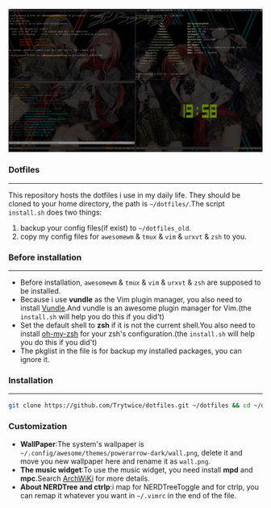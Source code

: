 ![](./screenshot.png)
### Dotfiles
---
This repository hosts the dotfiles i use in my daily life. They should be cloned to your home directory, the path is `~/dotfiles/`.The script `install.sh` does two things:  
1. backup your config files(if exist) to `~/dotfiles_old`.
2. copy my config files for `awesomewm` & `tmux` & `vim` & `urxvt` & `zsh` to you.
### Before installation
---
- Before installation, `awesomewm` & `tmux` & `vim` & `urxvt` & `zsh` are supposed to be installed.
- Because i use **vundle** as the Vim plugin manager, you also need to install [Vundle](https://github.com/VundleVim/Vundle.vim).And vundle is an awesome plugin manager for Vim.(the `install.sh` will help you do this if you did't)
- Set the default shell to **zsh** if it is not the current shell.You also need to install [oh-my-zsh](https://github.com/robbyrussell/oh-my-zsh) for your zsh's configuration.(the `install.sh` will help you do this if you did't)
- The pkglist in the file is for backup my installed packages, you can ignore it.
### Installation
---
```bash
git clone https://github.com/Trytwice/dotfiles.git ~/dotfiles && cd ~/dotfiles && ./install.sh
```
### Customization
- **WallPaper**:The system's wallpaper is `~/.config/awesome/themes/powerarrow-dark/wall.png`, delete it and move you new wallpaper here and rename it as `wall.png`.
- **The music widget**:To use the music widget, you need install **mpd** and **mpc**.Search [ArchWiKi](https://wiki.archlinux.org/index.php/Music_Player_Daemon) for more details.
- **About NERDTree and ctrlp**:i map **<F2>** for NERDTreeToggle and **<F3>** for ctrlp, you can remap it whatever you want in `~/.vimrc` in the end of the file.


